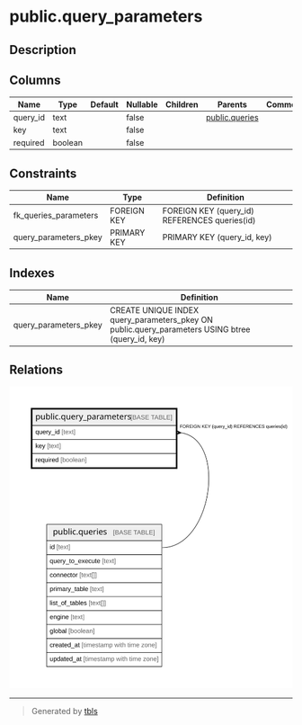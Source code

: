 # public.query_parameters

## Description

## Columns

| Name | Type | Default | Nullable | Children | Parents | Comment |
| ---- | ---- | ------- | -------- | -------- | ------- | ------- |
| query_id | text |  | false |  | [public.queries](public.queries.md) |  |
| key | text |  | false |  |  |  |
| required | boolean |  | false |  |  |  |

## Constraints

| Name | Type | Definition |
| ---- | ---- | ---------- |
| fk_queries_parameters | FOREIGN KEY | FOREIGN KEY (query_id) REFERENCES queries(id) |
| query_parameters_pkey | PRIMARY KEY | PRIMARY KEY (query_id, key) |

## Indexes

| Name | Definition |
| ---- | ---------- |
| query_parameters_pkey | CREATE UNIQUE INDEX query_parameters_pkey ON public.query_parameters USING btree (query_id, key) |

## Relations

![er](public.query_parameters.svg)

---

> Generated by [tbls](https://github.com/k1LoW/tbls)
